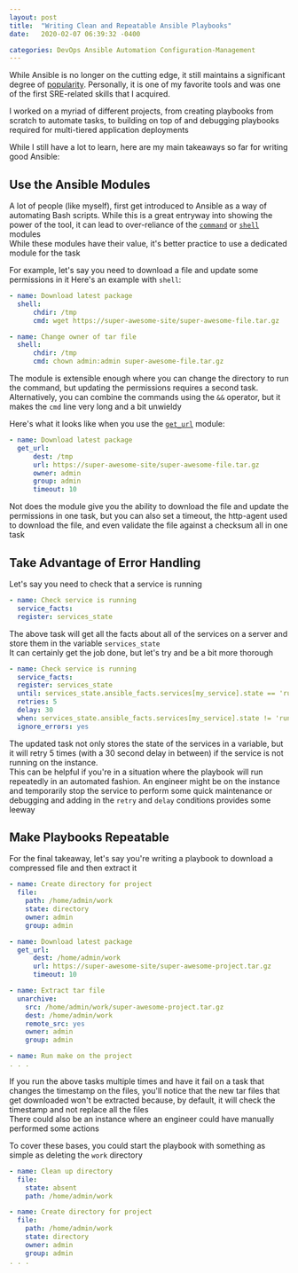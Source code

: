 ```yaml
---
layout: post
title:  "Writing Clean and Repeatable Ansible Playbooks"
date:   2020-02-07 06:39:32 -0400

categories: DevOps Ansible Automation Configuration-Management
---
```


While Ansible is no longer on the cutting edge, it still maintains a significant degree of [popularity][stack-overflow]. Personally, it is one of my favorite tools and was one of the first SRE-related skills that I acquired.     

I worked on a myriad of different projects, from creating playbooks from scratch to automate tasks, to building on top of and debugging playbooks required for multi-tiered application deployments

While I still have a lot to learn, here are my main takeaways so far for writing good Ansible:

## Use the Ansible Modules

A lot of people (like myself), first get introduced to Ansible as a way of automating Bash scripts. While this is a great entryway into showing the power of the tool, it can lead to over-reliance of the [`command`][ansible-command] or [`shell`][ansible-shell] modules     
While these modules have their value, it's better practice to use a dedicated module for the task       

For example, let's say you need to download a file and update some permissions in it
Here's an example with `shell`:

```yaml
- name: Download latest package
  shell:
      chdir: /tmp
      cmd: wget https://super-awesome-site/super-awesome-file.tar.gz

- name: Change owner of tar file
  shell:
      chdir: /tmp
      cmd: chown admin:admin super-awesome-file.tar.gz
```

The module is extensible enough where you can change the directory to run the command, but updating the permissions requires a second task. Alternatively, you can combine the commands using the `&&` operator, but it makes the `cmd` line very long and a bit unwieldy

Here's what it looks like when you use the [`get_url`][ansible-get-url] module:

```yaml
- name: Download latest package
  get_url:
      dest: /tmp
      url: https://super-awesome-site/super-awesome-file.tar.gz
      owner: admin
      group: admin
      timeout: 10
```

Not does the module give you the ability to download the file and update the permissions in one task, but you can also set a timeout, the http-agent used to download the file, and even validate the file against a checksum all in one task

## Take Advantage of Error Handling

Let's say you need to check that a service is running

```yaml
- name: Check service is running
  service_facts:
  register: services_state
```

The above task will get all the facts about all of the services on a server and store them in the variable `services_state`    
It can certainly get the job done, but let's try and be a bit more thorough

```yaml
- name: Check service is running
  service_facts:
  register: services_state
  until: services_state.ansible_facts.services[my_service].state == 'running'
  retries: 5
  delay: 30
  when: services_state.ansible_facts.services[my_service].state != 'running'
  ignore_errors: yes
```

The updated task not only stores the state of the services in a variable, but it will retry 5 times (with a 30 second delay in between) if the service is not running on the instance.    
This can be helpful if you're in a situation where the playbook will run repeatedly in an automated fashion. An engineer might be on the instance and temporarily stop the service to perform some quick maintenance or debugging and adding in the `retry` and `delay` conditions provides some leeway

## Make Playbooks Repeatable

For the final takeaway, let's say you're writing a playbook to download a compressed file and then extract it

```yaml
- name: Create directory for project
  file:
    path: /home/admin/work
    state: directory
    owner: admin
    group: admin

- name: Download latest package
  get_url:
      dest: /home/admin/work
      url: https://super-awesome-site/super-awesome-project.tar.gz
      timeout: 10

- name: Extract tar file
  unarchive:
    src: /home/admin/work/super-awesome-project.tar.gz
    dest: /home/admin/work
    remote_src: yes
    owner: admin
    group: admin

- name: Run make on the project
. . .
```

If you run the above tasks multiple times and have it fail on a task that changes the timestamp on the files, you'll notice that the new tar files that get downloaded won't be extracted because, by default, it will check the timestamp and not replace all the files     
There could also be an instance where an engineer could have manually performed some actions    

To cover these bases, you could start the playbook with something as simple as deleting the `work` directory

```yaml
- name: Clean up directory
  file:
    state: absent
    path: /home/admin/work

- name: Create directory for project
  file:
    path: /home/admin/work
    state: directory
    owner: admin
    group: admin
. . . 
```


[stack-overflow]: https://insights.stackoverflow.com/survey/2019#technology-_-other-frameworks-libraries-and-tools
[ansible-command]: https://docs.ansible.com/ansible/latest/modules/command_module.html#command-execute-commands-on-targets
[ansible-shell]: https://docs.ansible.com/ansible/latest/modules/shell_module.html
[ansible-get-url]: https://docs.ansible.com/ansible/latest/modules/get_url_module.html
